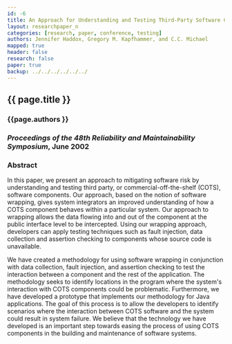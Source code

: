 ```yaml
---
id: -6 
title: An Approach for Understanding and Testing Third-Party Software Components
layout: researchpaper_n
categories: [research, paper, conference, testing]
authors: Jennifer Haddox, Gregory M. Kapfhammer, and C.C. Michael
mapped: true 
header: false 
research: false 
paper: true
backup: ../../../../../../
---
```


## {{ page.title }} [<i class="fa fa-download"></i>]({{site.baseurl}}download/research/papers/rams2002-haddox-kapfhammer-michael.pdf "Download this Paper!")

### {{page.authors }}

### <em>Proceedings of the 48th Reliability and Maintainability Symposium</em>, June 2002 

### Abstract

In this paper, we present an approach to mitigating software risk by understanding and testing third party, or
commercial-off-the-shelf (COTS), software components. Our approach, based on the notion of software wrapping, gives
system integrators an improved understanding of how a COTS component behaves within a particular system. Our approach to
wrapping allows the data flowing into and out of the component at the public interface level to be intercepted. Using
our wrapping approach, developers can apply testing techniques such as fault injection, data collection and assertion
checking to components whose source code is unavailable. 

We have created a methodology for using software wrapping in conjunction with data collection, fault injection, and
assertion checking to test the interaction between a component and the rest of the application. The methodology seeks to
identify locations in the program where the system's interaction with COTS components could be problematic. Furthermore,
we have developed a prototype that implements our methodology for Java applications. The goal of this process is to
allow the developers to identify scenarios where the interaction between COTS software and the system could result in
system failure. We believe that the technology we have developed is an important step towards easing the process of
using COTS components in the building and maintenance of software systems.
